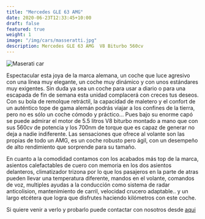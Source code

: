 ```yaml
---
title: "Mercedes GLE 63 AMG"
date: 2020-06-23T12:33:45+10:00
draft: false
featured: true
weight: 1
image: "/img/cars/masseratti.jpg"
description: Mercedes GLE 63 AMG  V8 Biturbo 560cv 
---
```


![Maserati car](/img/cars/GLE.jpg)




Espectacular esta joya de la marca alemana, un coche que luce agresivo con una línea muy elegante, un coche muy dinámico y con unos estándares muy exigentes. Sin duda ya sea un coche para usar a diario o para una escapada de fin de semana esta unidad complacerá con creces tus deseos.
Con su bola de remolque retráctil, la capacidad de maletero y el confort de un auténtico tope de gama alemán podrás viajar a los confines de la tierra, pero no es sólo un coche cómodo y práctico... Pues bajo su enorme capó se puede admirar el motor de 5.5 litros V8 biturbo montado a mano que con sus 560cv de potencia y los 700nm de torque que es capaz de generar no deja a nadie indiferente. Las sensaciones que ofrece al volante son las propias de todo un AMG, es un coche robusto pero ágil, con un desempeño de alto rendimiento que sorprende para su tamaño.

En cuanto a la comodidad contamos con los acabados más top de la marca, asientos calefactables de cuero con memoria en los dos asientos delanteros, climatizador trizona por lo que los pasajeros en la parte de atras pueden llevar una temperatura diferente, mandos en el volante, comandos de voz, multiples ayudas a la conducción como sistema de radar anticolision, mantenimiento de carril, velocidad crucero adaptable.. y un largo etcétera que logra que disfrutes haciendo kilómetros con este coche. 


Si quiere venir a verlo y probarlo puede contactar con nosotros desde [aqui](/contacto)